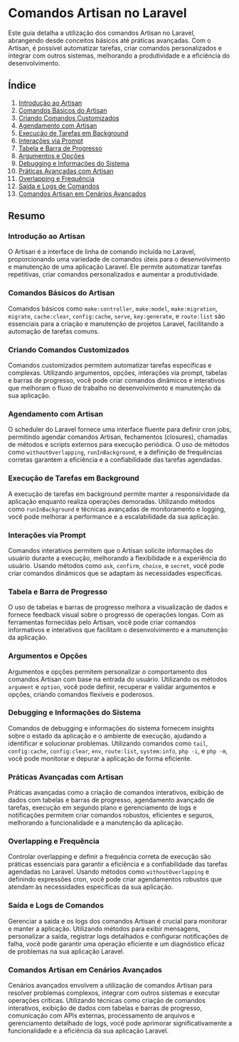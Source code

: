 # Comandos Artisan no Laravel

Este guia detalha a utilização dos comandos Artisan no Laravel, abrangendo desde conceitos básicos até práticas avançadas. Com o Artisan, é possível automatizar tarefas, criar comandos personalizados e integrar com outros sistemas, melhorando a produtividade e a eficiência do desenvolvimento.

## Índice

1. [Introdução ao Artisan](./artisan-introduction.md)
2. [Comandos Básicos do Artisan](./artisan-basic-commands.md)
3. [Criando Comandos Customizados](./artisan-custom-commands.md)
4. [Agendamento com Artisan](./artisan-scheduling.md)
5. [Execução de Tarefas em Background](./artisan-background-tasks.md)
6. [Interações via Prompt](./artisan-prompt-interactions.md)
7. [Tabela e Barra de Progresso](./artisan-tables-progress.md)
8. [Argumentos e Opções](./artisan-arguments-options.md)
9. [Debugging e Informações do Sistema](./artisan-debugging-system-info.md)
10. [Práticas Avançadas com Artisan](./artisan-advanced-practices.md)
11. [Overlapping e Frequência](./artisan-overlapping-frequency.md)
12. [Saída e Logs de Comandos](./artisan-output-logs.md)
13. [Comandos Artisan em Cenários Avançados](./artisan-advanced-scenarios.md)

## Resumo

### Introdução ao Artisan

O Artisan é a interface de linha de comando incluída no Laravel, proporcionando uma variedade de comandos úteis para o desenvolvimento e manutenção de uma aplicação Laravel. Ele permite automatizar tarefas repetitivas, criar comandos personalizados e aumentar a produtividade.

### Comandos Básicos do Artisan

Comandos básicos como `make:controller`, `make:model`, `make:migration`, `migrate`, `cache:clear`, `config:cache`, `serve`, `key:generate`, e `route:list` são essenciais para a criação e manutenção de projetos Laravel, facilitando a automação de tarefas comuns.

### Criando Comandos Customizados

Comandos customizados permitem automatizar tarefas específicas e complexas. Utilizando argumentos, opções, interações via prompt, tabelas e barras de progresso, você pode criar comandos dinâmicos e interativos que melhoram o fluxo de trabalho no desenvolvimento e manutenção da sua aplicação.

### Agendamento com Artisan

O scheduler do Laravel fornece uma interface fluente para definir cron jobs, permitindo agendar comandos Artisan, fechamentos (closures), chamadas de métodos e scripts externos para execução periódica. O uso de métodos como `withoutOverlapping`, `runInBackground`, e a definição de frequências corretas garantem a eficiência e a confiabilidade das tarefas agendadas.

### Execução de Tarefas em Background

A execução de tarefas em background permite manter a responsividade da aplicação enquanto realiza operações demoradas. Utilizando métodos como `runInBackground` e técnicas avançadas de monitoramento e logging, você pode melhorar a performance e a escalabilidade da sua aplicação.

### Interações via Prompt

Comandos interativos permitem que o Artisan solicite informações do usuário durante a execução, melhorando a flexibilidade e a experiência do usuário. Usando métodos como `ask`, `confirm`, `choice`, e `secret`, você pode criar comandos dinâmicos que se adaptam às necessidades específicas.

### Tabela e Barra de Progresso

O uso de tabelas e barras de progresso melhora a visualização de dados e fornece feedback visual sobre o progresso de operações longas. Com as ferramentas fornecidas pelo Artisan, você pode criar comandos informativos e interativos que facilitam o desenvolvimento e a manutenção da aplicação.

### Argumentos e Opções

Argumentos e opções permitem personalizar o comportamento dos comandos Artisan com base na entrada do usuário. Utilizando os métodos `argument` e `option`, você pode definir, recuperar e validar argumentos e opções, criando comandos flexíveis e poderosos.

### Debugging e Informações do Sistema

Comandos de debugging e informações do sistema fornecem insights sobre o estado da aplicação e o ambiente de execução, ajudando a identificar e solucionar problemas. Utilizando comandos como `tail`, `config:cache`, `config:clear`, `env`, `route:list`, `system:info`, `php -i`, e `php -m`, você pode monitorar e depurar a aplicação de forma eficiente.

### Práticas Avançadas com Artisan

Práticas avançadas como a criação de comandos interativos, exibição de dados com tabelas e barras de progresso, agendamento avançado de tarefas, execução em segundo plano e gerenciamento de logs e notificações permitem criar comandos robustos, eficientes e seguros, melhorando a funcionalidade e a manutenção da aplicação.

### Overlapping e Frequência

Controlar overlapping e definir a frequência correta de execução são práticas essenciais para garantir a eficiência e a confiabilidade das tarefas agendadas no Laravel. Usando métodos como `withoutOverlapping` e definindo expressões cron, você pode criar agendamentos robustos que atendam às necessidades específicas da sua aplicação.

### Saída e Logs de Comandos

Gerenciar a saída e os logs dos comandos Artisan é crucial para monitorar e manter a aplicação. Utilizando métodos para exibir mensagens, personalizar a saída, registrar logs detalhados e configurar notificações de falha, você pode garantir uma operação eficiente e um diagnóstico eficaz de problemas na sua aplicação Laravel.

### Comandos Artisan em Cenários Avançados

Cenários avançados envolvem a utilização de comandos Artisan para resolver problemas complexos, integrar com outros sistemas e executar operações críticas. Utilizando técnicas como criação de comandos interativos, exibição de dados com tabelas e barras de progresso, comunicação com APIs externas, processamento de arquivos e gerenciamento detalhado de logs, você pode aprimorar significativamente a funcionalidade e a eficiência da sua aplicação Laravel.
